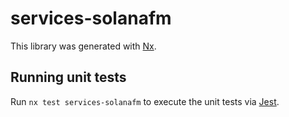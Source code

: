 # services-solanafm

This library was generated with [Nx](https://nx.dev).

## Running unit tests

Run `nx test services-solanafm` to execute the unit tests via [Jest](https://jestjs.io).
